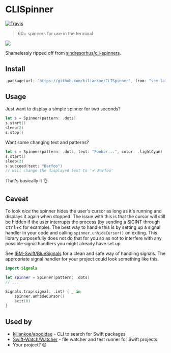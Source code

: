 # CLISpinner

[![Travis](https://img.shields.io/travis/kiliankoe/CLISpinner.svg?style=flat-square)](https://travis-ci.org/kiliankoe/CLISpinner/)

> 60+ spinners for use in the terminal

![](https://github.com/sindresorhus/cli-spinners/raw/master/screenshot.gif)

Shamelessly ripped off from [sindresorhus/cli-spinners](https://github.com/sindresorhus/cli-spinners).



## Install

```swift
.package(url: "https://github.com/kiliankoe/CLISpinner", from: "see latest release")
```



## Usage

Just want to display a simple spinner for two seconds? 

```swift
let s = Spinner(pattern: .dots)
s.start()
sleep(2)
s.stop()
```

Want some changing text and patterns?

```swift
let s = Spinner(pattern: .dots, text: "Foobar...", color: .lightCyan)
s.start()
sleep(2)
s.succeed(text: "Barfoo")
// will change the displayed text to '✔ Barfoo'
```



That's basically it 👌



## Caveat

To look *nice* the spinner hides the user's cursor as long as it's running and displays it again when stopped. The issue with this is that the cursor will still be hidden if the user interrupts the process (by sending a SIGINT through <kbd>ctrl</kbd>+<kbd>c</kbd> for example). The best way to handle this is by setting up a signal handler in your code and calling `spinner.unhideCursor()` on exiting. This library purposefully does not do that for you so as not to interfere with any possible signal handlers you might already have set up.

See [IBM-Swift/BlueSignals](https://github.com/IBM-Swift/BlueSignals) for a clean and safe way of handling signals. The appropriate signal handler for your project could look something like this.

```swift
import Signals

let spinner = Spinner(pattern: .dots)
// ...

Signals.trap(signal: .int) { _ in
    spinner.unhideCursor()
    exit(0)
}
```



## Used by

- [kiliankoe/apodidae](https://github.com/kiliankoe/apodidae) - CLI to search for Swift packages
- [Swift-Watch/Watcher](https://github.com/Swift-Watch/Watcher) - file watcher and test runner for Swift projects
- Your project? 😊
